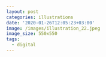 ```yaml
---
layout: post
categories: illustrations
date: '2020-01-26T12:05:23+03:00'
image: /images/illustration_22.jpeg
image_size: 550x550
tags:
  - digital
---
```

